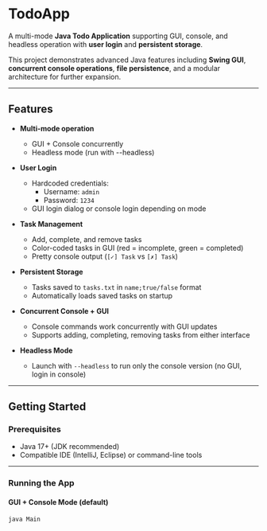 # TodoApp

A multi-mode **Java Todo Application** supporting GUI, console, and headless operation with **user login** and **persistent storage**.  

This project demonstrates advanced Java features including **Swing GUI**, **concurrent console operations**, **file persistence**, and a modular architecture for further expansion.

---

## Features

- **Multi-mode operation**  
  - GUI + Console concurrently  
  - Headless mode (run with --headless)

- **User Login**  
  - Hardcoded credentials:  
    - Username: `admin`  
    - Password: `1234`  
  - GUI login dialog or console login depending on mode  

- **Task Management**  
  - Add, complete, and remove tasks  
  - Color-coded tasks in GUI (red = incomplete, green = completed)  
  - Pretty console output (`[✓] Task` vs `[✗] Task`)  

- **Persistent Storage**  
  - Tasks saved to `tasks.txt` in `name;true/false` format  
  - Automatically loads saved tasks on startup  

- **Concurrent Console + GUI**  
  - Console commands work concurrently with GUI updates  
  - Supports adding, completing, removing tasks from either interface  

- **Headless Mode**  
  - Launch with `--headless` to run only the console version (no GUI, login in console)  

---

## Getting Started

### Prerequisites

- Java 17+ (JDK recommended)  
- Compatible IDE (IntelliJ, Eclipse) or command-line tools  

---

### Running the App

#### GUI + Console Mode (default)
```bash
java Main
